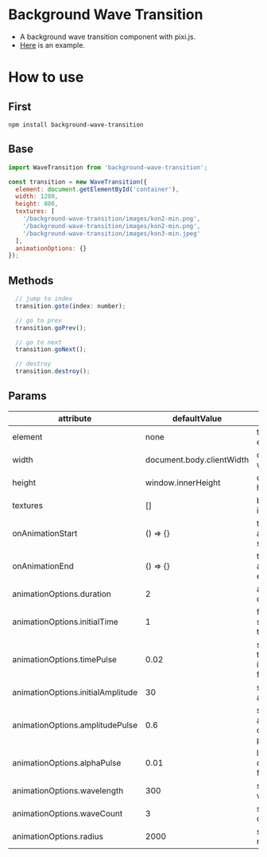 # Background Wave Transition
- A background wave transition component with pixi.js.
- [Here](https://missrhyme.github.io/background-wave-transition/) is an example.

# How to use

## First
```
npm install background-wave-transition
```

## Base
```javascript
import WaveTransition from 'background-wave-transition';

const transition = new WaveTransition({
  element: document.getElementById('container'),
  width: 1280,
  height: 800,
  textures: [
    '/background-wave-transition/images/kon2-min.png',
    '/background-wave-transition/images/kon2-min.png',
    '/background-wave-transition/images/kon3-min.jpeg'
  ],
  animationOptions: {}
});
```

## Methods
```javascript
  // jump to index
  transition.goto(index: number);

  // go to prev
  transition.goPrev();

  // go to next
  transition.goNext();

  // destroy
  transition.destroy();
```

## Params

attribute | defaultValue | description
---- | --- | ---
element | none | target element
width |  document.body.clientWidth  |  canvas width
height |  window.innerHeight  |  canvas height
textures | [] | background image array
onAnimationStart | () => {} | trigger when animation start
onAnimationEnd | () => {} | trigger when animation end
animationOptions.duration | 2 | animation duration
animationOptions.initialTime | 1 | first shockwave's time
animationOptions.timePulse | 0.02 | shockwave's time increase per frame
animationOptions.initialAmplitude | 30 | shockwave's amplitude
animationOptions.amplitudePulse | 0.6 | shockwave's amplitude decrease per frame
animationOptions.alphaPulse | 0.01 | layer's alpha change per frame
animationOptions.wavelength | 300 | shockwave's wavelength
animationOptions.waveCount | 3 | shockwave count
animationOptions.radius | 2000 | shockwave's radius